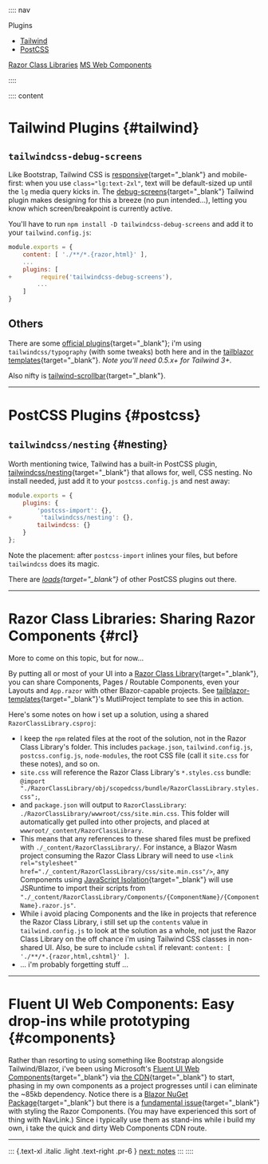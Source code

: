 :::: nav

Plugins
- [Tailwind](/next)
- [PostCSS](/next#postcss)
  
  
[Razor Class Libraries](/next#rcl)
[MS Web Components](/next#components)

::::

:::: content
# Tailwind Plugins {#tailwind}

## `tailwindcss-debug-screens`

Like Bootstrap, Tailwind CSS is [responsive](https://tailwindcss.com/docs/responsive-design){target="_blank"} and mobile-first: when you use `class="lg:text-2xl"`, text will be default-sized up until the `lg` media query kicks in.  The [debug-screens](https://github.com/jorenvanhee/tailwindcss-debug-screens){target="_blank"} Tailwind plugin makes designing for this a breeze (no pun intended...), letting you know which screen/breakpoint is currently active.

You'll have to run `npm install -D tailwindcss-debug-screens` and add it to your `tailwind.config.js`:

```javascript:tailwind.config.js
module.exports = {
    content: [ './**/*.{razor,html}' ],
    ...
    plugins: [
+        require('tailwindcss-debug-screens'),
        ...
    ]
}
```

## Others

There are some [official plugins](https://tailwindcss.com/docs/plugins#official-plugins){target="_blank"}; i'm using `tailwindcss/typography` (with some tweaks) both here and in the [tailblazor templates](https://www.tailblazor.net){target="_blank"}.  *Note you'll need 0.5.x+ for Tailwind 3+.*

Also nifty is [tailwind-scrollbar](https://github.com/adoxography/tailwind-scrollbar){target="_blank"}.

---

# PostCSS Plugins {#postcss}

## `tailwindcss/nesting` {#nesting}

Worth mentioning twice, Tailwind has a built-in PostCSS plugin, [tailwindcss/nesting](https://tailwindcss.com/docs/using-with-preprocessors#nesting){target="_blank"} that allows for, well, CSS nesting.  No install needed, just add it to your `postcss.config.js` and nest away:

```javascript:postcss.config.js
module.exports = {
    plugins: {
        'postcss-import': {},
+        'tailwindcss/nesting': {},
        tailwindcss: {}
    }
};
```

Note the placement: after `postcss-import` inlines your files, but before `tailwindcss` does its magic.

There are *[loads](https://www.postcss.parts/){target="_blank"}* of other PostCSS plugins out there.

---

# Razor Class Libraries: Sharing Razor Components {#rcl}

More to come on this topic, but for now...

By putting all or most of your UI into a [Razor Class Library](https://docs.microsoft.com/en-us/aspnet/core/razor-pages/ui-class?view=aspnetcore-6.0&tabs=visual-studio){target="_blank"}, you can share Components, Pages / Routable Components, even your Layouts and `App.razor` with other Blazor-capable projects.  See [tailblazor-templates](https://github.com/McNerdius/TailBlazor-Templates/tree/main/Templates/MultiProject){target="_blank"}'s MutliProject template to see this in action.  

Here's some notes on how i set up a solution, using a shared `RazorClassLibrary.csproj`:

* I keep the `npm` related files at the root of the solution, not in the Razor Class Library's folder.  This includes `package.json`, `tailwind.config.js`, `postcss.config.js`, `node-modules`, the root CSS file (call it `site.css` for these notes), and so on.
* `site.css` will reference the Razor Class Library's `*.styles.css` bundle: `@import "./RazorClassLibrary/obj/scopedcss/bundle/RazorClassLibrary.styles.css";`,
* and `package.json` will output to `RazorClassLibrary`: `./RazorClassLibrary/wwwroot/css/site.min.css`.  This folder will automatically get pulled into other projects, and placed at `wwwroot/_content/RazorClassLibrary`.
* This means that any references to these shared files must be prefixed with `./_content/RazorClassLibrary/`.  For instance, a Blazor Wasm project consuming the Razor Class Library will need to use `<link rel="stylesheet" href="./_content/RazorClassLibrary/css/site.min.css"/>`, any Components using [JavaScript Isolation](https://docs.microsoft.com/en-us/aspnet/core/blazor/javascript-interoperability/call-javascript-from-dotnet?view=aspnetcore-6.0#javascript-isolation-in-javascript-modules){target="_blank"} will use JSRuntime to import their scripts from `"./_content/RazorClassLibrary/Components/{ComponentName}/{ComponentName}.razor.js"`.
* While i avoid placing Components and the like in projects that reference the Razor Class Library, i still set up the `contents` value in `tailwind.config.js` to look at the solution as a whole, not just the Razor Class Library on the off chance i'm using Tailwind CSS classes in non-shared UI.  Also, be sure to include `cshtml` if relevant:  `content: [ './**/*.{razor,html,cshtml}' ]`.
* ... i'm probably forgetting stuff ...

---

# Fluent UI Web Components: Easy drop-ins while prototyping {#components}

Rather than resorting to using something like Bootstrap alongside Tailwind/Blazor, i've been using Microsoft's [Fluent UI Web Components](https://fluent-components.azurewebsites.net/?path=/docs/getting-started-overview--page){target="_blank"} via [the CDN](https://github.com/microsoft/fluentui/tree/master/packages/web-components#from-cdn){target="_blank"} to start, phasing in my own components as a project progresses until i can eliminate the ~85kb dependency. Notice there is a [Blazor NuGet Package](https://github.com/microsoft/fast-blazor){target="_blank"} but there is a [fundamental issue](https://github.com/microsoft/fast-blazor/issues/125){target="_blank"} with styling the Razor Components. (You may have experienced this sort of thing with NavLink.)  Since i typically use them as stand-ins while i build my own, i take the quick and dirty Web Components CDN route.

---

::: {.text-xl .italic .light .text-right .pr-6 }
[next: notes](/notes)
::: 
::::